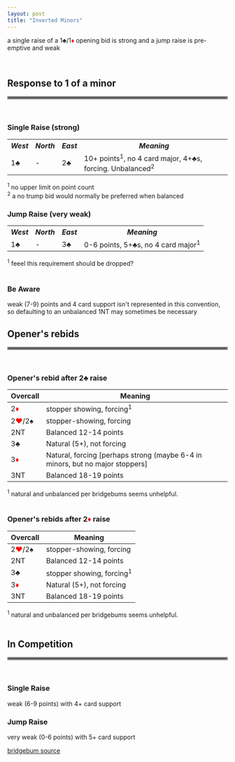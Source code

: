 ```yaml
---
layout: post
title: "Inverted Minors"
---
```


a single raise of a 1&clubs;/1<font style='color:red;'>&diams;</font> opening bid is strong and a jump raise is pre-emptive and weak

<br>

## Response to 1 of a minor

<hr style="border:0.2rem solid gray">
<br>

### Single Raise (strong)

<table >
  <tr>
    <th><i>West</i></th>
    <th><i>North</i></th>
    <th><i>East</i></th>
    <th><i>Meaning</i></th>
  </tr>
  <tr>
    <td>1&clubs;</td>
    <td>-</td>
    <td>2&clubs;</td>
    <td>10+ points<sup>1</sup>, no 4 card major, 4+&clubs;s, forcing. Unbalanced<sup>2</sup></td>
  </tr>
</table>

<sup>1</sup> no upper limit on point count<br>
<sup>2</sup> a no trump bid would normally be preferred when balanced 

### Jump Raise (very weak)
<table >
  <tr>
    <th><i>West</i></th>
    <th><i>North</i></th>
    <th><i>East</i></th>
    <th><i>Meaning</i></th>
  </tr>
  <tr>
    <td>1&clubs;</td>
    <td>-</td>
    <td>3&clubs;</td>
    <td>0-6 points, 5+&clubs;s, no 4 card major<sup>1</sup></td>
  </tr>
</table>

<sup>1</sup> feeel this requirement should be dropped?
<br><br>

### Be Aware
weak (7-9) points and 4 card support isn't represented in this convention, so defaulting to an unbalanced 1NT may sometimes be necessary


## Opener's rebids

<hr style="border:0.2rem solid gray">
<br>

### Opener's rebid after 2&clubs; raise

| Overcall | Meaning |
| ----------- | ----------- |
| 2<font style='color:red;'>&diams;</font> | stopper showing, forcing<sup>1</sup>
| 2<font style='color:red;'>&hearts;</font>/2&spades; | stopper-showing, forcing
| 2NT | Balanced 12-14 points
| 3&clubs; | Natural (5+), not forcing
| 3<font style='color:red;'>&diams;</font> | Natural, forcing [perhaps strong (maybe 6-4 in minors, but no major stoppers] 
| 3NT | Balanced 18-19 points

<sup>1</sup> natural and unbalanced per bridgebums seems unhelpful.<br><br>

### Opener's rebids after 2<font style='color:red;'>&diams;</font> raise

| Overcall | Meaning |
| ----------- | ----------- |
| 2<font style='color:red;'>&hearts;</font>/2&spades; | stopper-showing, forcing
| 2NT | Balanced 12-14 points
| 3&clubs; | stopper showing, forcing<sup>1</sup>
| 3<font style='color:red;'>&diams;</font> | Natural (5+), not forcing 
| 3NT | Balanced 18-19 points

<sup>1</sup> natural and unbalanced per bridgebums seems unhelpful.<br><br>

## In Competition

<hr style="border:0.2rem solid gray">
<br>

### Single Raise
weak (6-9 points) with 4+ card support

### Jump Raise
very weak (0-6 points) with 5+ card support


[bridgebum source](https://www.bridgebum.com/inverted_minors.php)